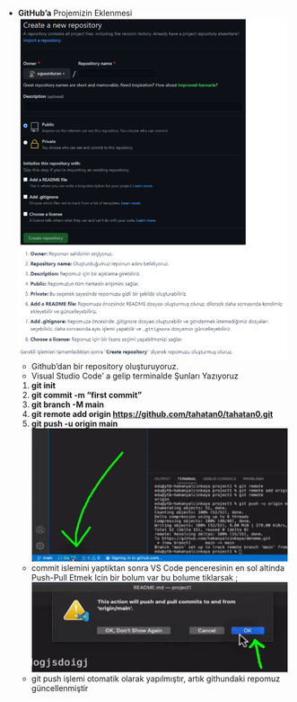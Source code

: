 - **GitHub’a** Projemizin Eklenmesi
  ![Untitled](!img/Untitled%2041.png)
  - Github’dan bir repository oluşturuyoruz.
  - Visual Studio Code’ a gelip terminalde Şunları Yazıyoruz
  1. **git init**
  2. **git commit -m “first commit”**
  3. **git branch -M main**
  4. **git remote add origin https://github.com/tahatan0/tahatan0.git**
  5. **git push -u origin main**
     ![Untitled](!img/Untitled%2042.png)
  - commit islemini yaptiktan sonra VS Code penceresinin en sol altinda Push-Pull Etmek Icin bir bolum var bu bolume tiklarsak ;
    ![Untitled](!img/Untitled%2043.png)
  - git push işlemi otomatik olarak yapılmıştır, artık githundaki repomuz güncellenmiştir
